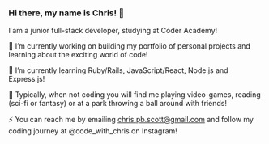 ### Hi there, my name is Chris! 👋

I am a junior full-stack developer, studying at Coder Academy!

  🔭  I’m currently working on building my portfolio of personal projects and learning about the exciting world of code!
  
  🌱  I’m currently learning Ruby/Rails, JavaScript/React, Node.js and Express.js!


  💬  Typically, when not coding you will find me playing video-games, reading (sci-fi or fantasy) or at a park throwing a ball around with friends!    


  ⚡  You can reach me by emailing chris.pb.scott@gmail.com and follow my coding journey at @code_with_chris on Instagram! 

